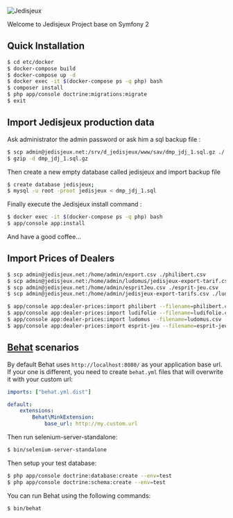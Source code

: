 ![Jedisjeux](http://www.jedisjeux.net/img/design/logos/logo2010light2.png)

Welcome to Jedisjeux Project base on Symfony 2

Quick Installation
------------------

```bash
$ cd etc/docker
$ docker-compose build
$ docker-compose up -d
$ docker exec -it $(docker-compose ps -q php) bash
$ composer install
$ php app/console doctrine:migrations:migrate
$ exit
```

Import Jedisjeux production data
--------------------------------

Ask administrator the admin password or ask him a sql backup file :

```bash
$ scp admin@jedisjeux.net:/srv/d_jedisjeux/www/sav/dmp_jdj_1.sql.gz ./
$ gzip -d dmp_jdj_1.sql.gz
```

Then create a new empty database called jedisjeux and import backup file

```bash
$ create database jedisjeux;
$ mysql -u root -proot jedisjeux < dmp_jdj_1.sql
```

Finally execute the Jedisjeux install command :

```bash
$ docker exec -it $(docker-compose ps -q php) bash
$ app/console app:install
```

And have a good coffee...

Import Prices of Dealers
------------------------

```bash
$ scp admin@jedisjeux.net:/home/admin/export.csv ./philibert.csv
$ scp admin@jedisjeux.net:/home/admin/ludomus/jedisjeux-export-tarif.csv ./ludomus.csv
$ scp admin@jedisjeux.net:/home/admin/espritJeu.csv ./esprit-jeu.csv
$ scp admin@jedisjeux.net:/home/admin/jedisjeux-export-tarifs.csv ./ludifolie.csv
```

```bash
$ app/console app:dealer-prices:import philibert --filename=philibert.csv
$ app/console app:dealer-prices:import ludifolie --filename=ludifolie.csv
$ app/console app:dealer-prices:import ludomus --filename=ludomus.csv --remove-first-line=true
$ app/console app:dealer-prices:import esprit-jeu --filename=esprit-jeu.csv
```

[Behat](http://behat.org) scenarios
-----------------------------------

By default Behat uses `http://localhost:8080/` as your application base url. If your one is different,
you need to create `behat.yml` files that will overwrite it with your custom url:

```yaml
imports: ["behat.yml.dist"]

default:
    extensions:
        Behat\MinkExtension:
            base_url: http://my.custom.url
```

Then run selenium-server-standalone:

```bash
$ bin/selenium-server-standalone
```

Then setup your test database:

```bash
$ php app/console doctrine:database:create --env=test
$ php app/console doctrine:schema:create --env=test
```

You can run Behat using the following commands:

```bash
$ bin/behat
```